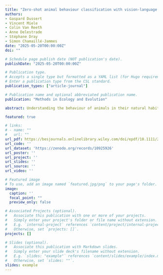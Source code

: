 ```yaml
---
title: "Zero-shot animal behaviour classification with vision-language foundation models"
authors:
- Gaspard Dussert
- Vincent Miele
- Colin Van Reeth
- Anne Delestrade
- Stéphane Dray
- Simon Chamaillé-Jammes
date: "2025-05-20T00:00:00Z"
doi: ""

# Schedule page publish date (NOT publication's date).
publishDate: "2025-05-20T00:00:00Z"

# Publication type.
# Accepts a single type but formatted as a YAML list (for Hugo requirements).
# Enter a publication type from the CSL standard.
publication_types: ["article-journal"]

# Publication name and optional abbreviated publication name.
publication: "Methods in Ecology and Evolution"

abstract: Understanding the behaviour of animals in their natural habitats is critical to ecology and conservation. Camera traps are a powerful tool to collect such data with minimal disturbance. They however produce a very large quantity of images, which can make human-based annotation cumbersome or even impossible. While automated species identification with artificial intelligence has made impressive progress, the automatic classification of animal behaviours in camera trap images remains a developing field. Here, we explore the potential of foundation models, specifically vision-language models (VLMs), to perform this task without the need to first train a model, which would require some level of human-based annotation. Using two datasets, of alpine and African fauna, we investigate the zero-shot capabilities of different kinds of recent VLMs to predict behaviours and estimate behaviour-specific diel activity patterns in three ungulate species.By comparing our predictions to behaviours annotated by participatory science, our results show that using these automatic methods, it is possible to achieve F1-score as high as 86.39% in behaviour classification and produce activity patterns that closely align with those derived from participatory science data (overlap indexes between 84% and 90%).These findings demonstrate the potential of foundation models and vision-language models in ecological research. Ecologists are encouraged to adopt these new methods and leverage their full capabilities to facilitate ecological studies.

featured: true

# links:
# - name: ""
#   url: ""
url_pdf: https://besjournals.onlinelibrary.wiley.com/doi/epdf/10.1111/2041-210X.70059
url_code: ''
url_dataset: 'https://zenodo.org/records/10925926'
url_poster: ''
url_project: ''
url_slides: ''
url_source: ''
url_video: ''

# Featured image
# To use, add an image named `featured.jpg/png` to your page's folder. 
image:
  caption: ''
  focal_point: ""
  preview_only: false

# Associated Projects (optional).
#   Associate this publication with one or more of your projects.
#   Simply enter your project's folder or file name without extension.
#   E.g. `internal-project` references `content/project/internal-project/index.md`.
#   Otherwise, set `projects: []`.
projects: []

# Slides (optional).
#   Associate this publication with Markdown slides.
#   Simply enter your slide deck's filename without extension.
#   E.g. `slides: "example"` references `content/slides/example/index.md`.
#   Otherwise, set `slides: ""`.
slides: example
---
```

